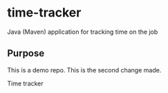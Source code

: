 # time-tracker
Java (Maven) application for tracking time on the job

## Purpose 

This is a demo repo.
This is the second change made. 

Time tracker
